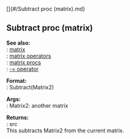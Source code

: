 []{#/Subtract proc (matrix).md}    
## Subtract proc (matrix)    
**See also:**    
:   [matrix](/matrix)    
:   [matrix operators](/matrix/operators)    
:   [matrix procs](/matrix/proc)    
:   [-= operator](/operator/+=)    
<!-- -->    
**Format:**    
:   Subtract(Matrix2)    
<!-- -->    
**Args:**    
:   Matrix2: another matrix    
<!-- -->    
**Returns:**    
:   src    
This subtracts Matrix2 from the current matrix.  